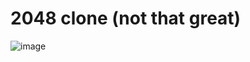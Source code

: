 # 2048 clone (not that great)

![image](https://github.com/aiden10/2048/assets/51337166/08f6b536-e4b1-49a0-ae4c-a8213b9be447)
